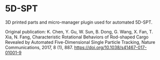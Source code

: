 # 5D-SPT
3D printed parts and micro-manager plugin used for automated 5D-SPT.

Original publication:
K. Chen, Y. Gu, W. Sun, B. Dong, G. Wang, X. Fan, T. Xia, N. Fang, Characteristic Rotational Behaviors of Rod-shaped Cargo Revealed by Automated Five-Dimensional Single Particle Tracking, Nature Communications, 2017, 8 (1), 887.
https://doi.org/10.1038/s41467-017-01001-9
